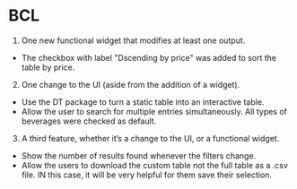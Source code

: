 # BCL
1. One new functional widget that modifies at least one output.
- The checkbox with label "Dscending by price" was added to sort the table by price.
2. One change to the UI (aside from the addition of a widget).
- Use the DT package to turn a static table into an interactive table.
- Allow the user to search for multiple entries simultaneously. All types of beverages were checked as default.
3. A third feature, whether it’s a change to the UI, or a functional widget.
- Show the number of results found whenever the filters change. 
- Allow the users to download the custom table not the full table as a .csv file. IN this case, it will be very helpful for them save their selection.

